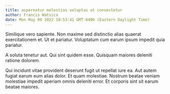 ```yaml
---
title: aspernatur molestias voluptas ut consectetur
author: Francis Watsica
date: Mon May 09 2022 10:53:41 GMT-0400 (Eastern Daylight Time)
---
```

Similique vero sapiente. Non maxime sed distinctio alias quaerat exercitationem et. Ut et pariatur. Voluptatum cum earum ipsum impedit quia pariatur.

 A soluta tenetur aut. Qui sint quidem esse. Quisquam maiores deleniti ratione dolorem.

 Qui incidunt vitae provident deserunt fugit ut repellat iure ea. Aut autem fugiat earum eum alias dolor. Et quam molestiae. Nostrum beatae veniam molestiae impedit aperiam omnis deleniti error. Et corporis sint sit earum beatae maiores.